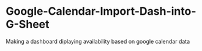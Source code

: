# Google-Calendar-Import-Dash-into-G-Sheet
Making a dashboard diplaying availability based on google calendar data
